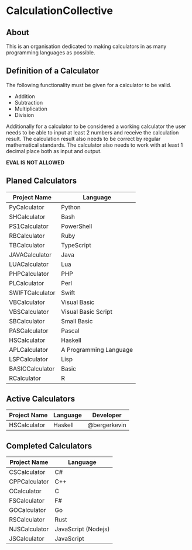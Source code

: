 # CalculationCollective

## About

This is an organisation dedicated to making calculators in as many programming languages as possible.

## Definition of a Calculator

The following functionality must be given for a calculator to be valid.

- Addition
- Subtraction
- Multiplication
- Division

Additionally for a calculator to be considered a working calculator the user needs to be able to input at least 2 numbers and receive the calculation result.
The calculation result also needs to be correct by regular mathematical standards. The calculator also needs to work with at least 1 decimal place both as input and output.

**EVAL IS NOT ALLOWED**

## Planed Calculators

| Project Name     | Language                |
|------------------|-------------------------|
| PyCalculator     | Python                  |
| SHCalculator     | Bash                    |
| PS1Calculator    | PowerShell              |
| RBCalculator     | Ruby                    |
| TBCalculator     | TypeScript              |
| JAVACalculator   | Java                    |
| LUACalculator    | Lua                     |
| PHPCalculator    | PHP                     |
| PLCalculator     | Perl                    |
| SWIFTCalculator  | Swift                   |
| VBCalculator     | Visual Basic            |
| VBSCalculator    | Visual Basic Script     |
| SBCalculator     | Small Basic             |
| PASCalculator    | Pascal                  |
| HSCalculator     | Haskell                 |
| APLCalculator    | A Programming Language  | 
| LSPCalculator    | Lisp                    |
| BASICCalculator  | Basic                   |
| RCalculator      | R                       |

## Active Calculators

| Project Name     | Language                |  Developer      |
|------------------|-------------------------|-----------------|
| HSCalculator     | Haskell                 | @bergerkevin    |

## Completed Calculators

| Project Name    | Language            |
|-----------------|---------------------|
| CSCalculator    | C#                  |
| CPPCalculator   | C++                 |
| CCalculator     | C                   |
| FSCalculator    | F#                  |
| GOCalculator    | Go                  |
| RSCalculator    | Rust                |
| NJSCalculator   | JavaScript (Nodejs) |
| JSCalculator    | JavaScript          |
 

